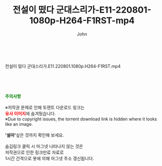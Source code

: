 ﻿---
layout: post
title:  "전설이 떴다 군대스리가-E11-220801-1080p-H264-F1RST-mp4"
author: John
categories: [ 방송/음악 ]
tags: [  ]
image:  
description: "전설이 떴다 군대스리가-E11-220801-1080p-H264-F1RST-mp4 torrent 정보 공유"
toc: true
toc_sticky: true
---

<br>
<div class="view-img">
<a class="view_image" href="https://torrentmobile59.com/bbs/view_image.php?fn=%2Fdata%2Ffile%2Fmusic%2F3659260999_ZCUpntfk_0ce661f4f2c30c925f1e3e9d155c049f99cdf3c1.jpg" target="_blank"><img alt="" class="img-tag" content="https://torrentmobile59.com/data/file/music/3659260999_ZCUpntfk_0ce661f4f2c30c925f1e3e9d155c049f99cdf3c1.jpg" itemprop="image" src="https://torrentmobile59.com/data/file/music/thumb-3659260999_ZCUpntfk_0ce661f4f2c30c925f1e3e9d155c049f99cdf3c1_835x2244.jpg"/></a></div><div class="view-content" itemprop="description">
<p>전설이 떴다 군대스리가.E11.220801.1080p.H264-F1RST.mp4<br/></p> </div>
    
<br><br><br>
<p data-ke-size="size16"><b><span style="color: green;">주의사항</span></b><br /><br />※저작권 문제로 인해 토렌트 다운로드 링크는<br /><b><span style="color: red;">유사 이미지</span></b>에 숨겨뒀습니다.<br />※Due to copyright issues, the torrent download link is hidden where it looks like an image.<br /><br /><b>'설마'</b>싶은 것까지 확인해 보세요.<br /><br />숨김링크 클릭 시 마그넷 나타나지 않는 것은<br />저작권으로 인한 링크만료 자료로<br />1시간 간격으로 봇에 의해 마그넷 주소 갱신됩니다.</p>
